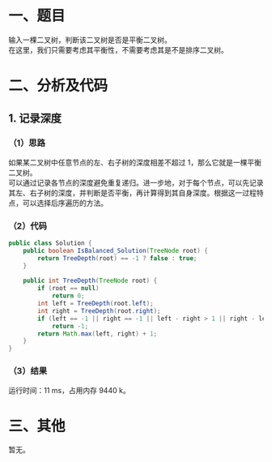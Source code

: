 # 一、题目
输入一棵二叉树，判断该二叉树是否是平衡二叉树。  
在这里，我们只需要考虑其平衡性，不需要考虑其是不是排序二叉树。  
# 二、分析及代码
## 1. 记录深度
### （1）思路
如果某二叉树中任意节点的左、右子树的深度相差不超过 1，那么它就是一棵平衡二叉树。   
可以通过记录各节点的深度避免重复递归。进一步地，对于每个节点，可以先记录其左、右子树的深度，并判断是否平衡，再计算得到其自身深度。根据这一过程特点，可以选择后序遍历的方法。   
### （2）代码
```java
public class Solution {
    public boolean IsBalanced_Solution(TreeNode root) {
        return TreeDepth(root) == -1 ? false : true;
    }
     
    public int TreeDepth(TreeNode root) {
        if (root == null)
            return 0;
        int left = TreeDepth(root.left);
        int right = TreeDepth(root.right);
        if (left == -1 || right == -1 || left - right > 1 || right - left > 1)
            return -1;
        return Math.max(left, right) + 1;
    }
}
```
### （3）结果
运行时间：11 ms，占用内存 9440 k。      
# 三、其他
暂无。   
